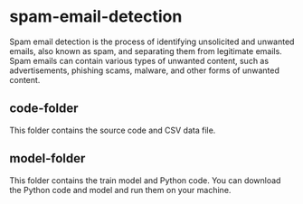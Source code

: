 # spam-email-detection
 Spam email detection is the process of identifying unsolicited and unwanted emails, also known as spam, and separating them from legitimate emails. Spam emails can contain various types of unwanted content, such as advertisements, phishing scams, malware, and other forms of unwanted content.
 
 ## code-folder
 
This folder contains the source code and CSV data file. 
 
 ## model-folder
 
 This folder contains the train model and Python code. You can download the Python code and model and run them on your machine.
